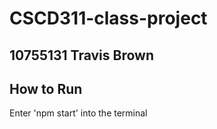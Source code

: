 # CSCD311-class-project

## 10755131 Travis Brown

## How to Run
Enter 'npm start' into the terminal

